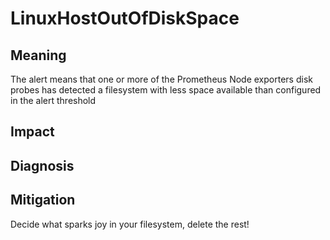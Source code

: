 # LinuxHostOutOfDiskSpace

## Meaning
The alert means that one or more of the Prometheus Node exporters disk probes has detected a filesystem with less space available than configured in the alert threshold

## Impact

## Diagnosis

## Mitigation
Decide what sparks joy in your filesystem, delete the rest!
